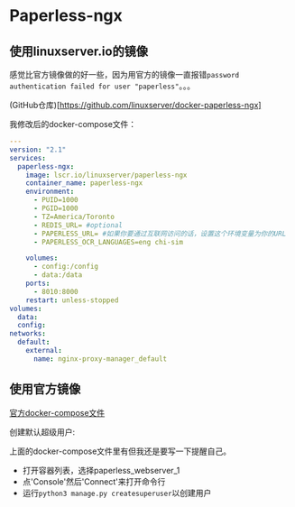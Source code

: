 # Paperless-ngx

## 使用linuxserver.io的镜像

感觉比官方镜像做的好一些，因为用官方的镜像一直报错`password authentication failed for user "paperless"`。。。

(GitHub仓库)[https://github.com/linuxserver/docker-paperless-ngx]

我修改后的docker-compose文件：

```yaml
---
version: "2.1"
services:
  paperless-ngx:
    image: lscr.io/linuxserver/paperless-ngx
    container_name: paperless-ngx
    environment:
      - PUID=1000
      - PGID=1000
      - TZ=America/Toronto
      - REDIS_URL= #optional
      - PAPERLESS_URL= #如果你要通过互联网访问的话，设置这个环境变量为你的URL
      - PAPERLESS_OCR_LANGUAGES=eng chi-sim

    volumes:
      - config:/config
      - data:/data
    ports:
      - 8010:8000
    restart: unless-stopped
volumes:
  data:
  config:
networks:
  default:
    external:
      name: nginx-proxy-manager_default
```

## 使用官方镜像

[官方docker-compose文件](https://github.com/paperless-ngx/paperless-ngx/blob/main/docker/compose/docker-compose.portainer.yml)

创建默认超级用户:

上面的docker-compose文件里有但我还是要写一下提醒自己。

- 打开容器列表，选择paperless_webserver_1
- 点'Console'然后'Connect'来打开命令行
- 运行`python3 manage.py createsuperuser`以创建用户
